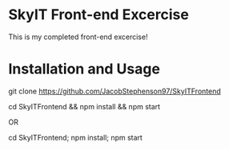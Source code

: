 # SkyIT Front-end Excercise
This is my completed front-end excercise!

# Installation and Usage

git clone https://github.com/JacobStephenson97/SkyITFrontend



cd SkyITFrontend && npm install && npm start

OR 

cd SkyITFrontend; npm install; npm start

